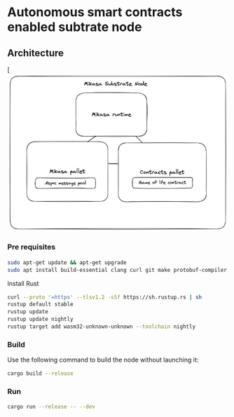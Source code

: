 # Autonomous smart contracts enabled subtrate node

## Architecture

[![Architecture](docs/img/mikasa-node-architecture.png)

### Pre requisites

```sh
sudo apt-get update && apt-get upgrade
sudo apt install build-essential clang curl git make protobuf-compiler libprotobuf-dev
```
Install Rust

```sh
curl --proto '=https' --tlsv1.2 -sSf https://sh.rustup.rs | sh
rustup default stable
rustup update
rustup update nightly
rustup target add wasm32-unknown-unknown --toolchain nightly
```


### Build

Use the following command to build the node without launching it:

```sh
cargo build --release
```

### Run

```sh
cargo run --release -- --dev
```

